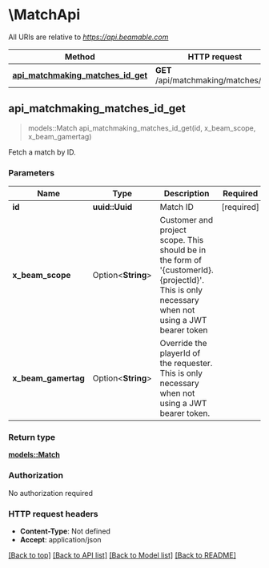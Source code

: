 # \MatchApi

All URIs are relative to *https://api.beamable.com*

Method | HTTP request | Description
------------- | ------------- | -------------
[**api_matchmaking_matches_id_get**](MatchApi.md#api_matchmaking_matches_id_get) | **GET** /api/matchmaking/matches/{id} | 



## api_matchmaking_matches_id_get

> models::Match api_matchmaking_matches_id_get(id, x_beam_scope, x_beam_gamertag)


Fetch a match by ID.

### Parameters


Name | Type | Description  | Required | Notes
------------- | ------------- | ------------- | ------------- | -------------
**id** | **uuid::Uuid** | Match ID | [required] |
**x_beam_scope** | Option<**String**> | Customer and project scope. This should be in the form of '{customerId}.{projectId}'. This is only necessary when not using a JWT bearer token |  |
**x_beam_gamertag** | Option<**String**> | Override the playerId of the requester. This is only necessary when not using a JWT bearer token. |  |

### Return type

[**models::Match**](Match.md)

### Authorization

No authorization required

### HTTP request headers

- **Content-Type**: Not defined
- **Accept**: application/json

[[Back to top]](#) [[Back to API list]](../README.md#documentation-for-api-endpoints) [[Back to Model list]](../README.md#documentation-for-models) [[Back to README]](../README.md)

